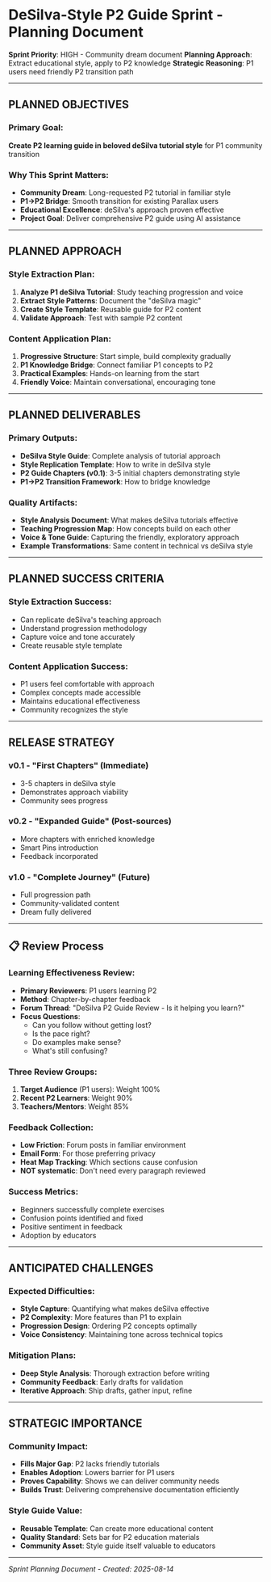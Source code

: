 # DeSilva-Style P2 Guide Sprint - Planning Document

**Sprint Priority**: HIGH - Community dream document
**Planning Approach**: Extract educational style, apply to P2 knowledge
**Strategic Reasoning**: P1 users need friendly P2 transition path

---

## PLANNED OBJECTIVES

### Primary Goal:
**Create P2 learning guide in beloved deSilva tutorial style** for P1 community transition

### Why This Sprint Matters:
- **Community Dream**: Long-requested P2 tutorial in familiar style
- **P1→P2 Bridge**: Smooth transition for existing Parallax users
- **Educational Excellence**: deSilva's approach proven effective
- **Project Goal**: Deliver comprehensive P2 guide using AI assistance

---

## PLANNED APPROACH

### Style Extraction Plan:
1. **Analyze P1 deSilva Tutorial**: Study teaching progression and voice
2. **Extract Style Patterns**: Document the "deSilva magic"
3. **Create Style Template**: Reusable guide for P2 content
4. **Validate Approach**: Test with sample P2 content

### Content Application Plan:
1. **Progressive Structure**: Start simple, build complexity gradually
2. **P1 Knowledge Bridge**: Connect familiar P1 concepts to P2
3. **Practical Examples**: Hands-on learning from the start
4. **Friendly Voice**: Maintain conversational, encouraging tone

---

## PLANNED DELIVERABLES

### Primary Outputs:
- **DeSilva Style Guide**: Complete analysis of tutorial approach
- **Style Replication Template**: How to write in deSilva style
- **P2 Guide Chapters (v0.1)**: 3-5 initial chapters demonstrating style
- **P1→P2 Transition Framework**: How to bridge knowledge

### Quality Artifacts:
- **Style Analysis Document**: What makes deSilva tutorials effective
- **Teaching Progression Map**: How concepts build on each other
- **Voice & Tone Guide**: Capturing the friendly, exploratory approach
- **Example Transformations**: Same content in technical vs deSilva style

---

## PLANNED SUCCESS CRITERIA

### Style Extraction Success:
- Can replicate deSilva's teaching approach
- Understand progression methodology
- Capture voice and tone accurately
- Create reusable style template

### Content Application Success:
- P1 users feel comfortable with approach
- Complex concepts made accessible
- Maintains educational effectiveness
- Community recognizes the style

---

## RELEASE STRATEGY

### v0.1 - "First Chapters" (Immediate)
- 3-5 chapters in deSilva style
- Demonstrates approach viability
- Community sees progress

### v0.2 - "Expanded Guide" (Post-sources)
- More chapters with enriched knowledge
- Smart Pins introduction
- Feedback incorporated

### v1.0 - "Complete Journey" (Future)
- Full progression path
- Community-validated content
- Dream fully delivered

---

## 📋 Review Process

### Learning Effectiveness Review:
- **Primary Reviewers**: P1 users learning P2
- **Method**: Chapter-by-chapter feedback
- **Forum Thread**: "DeSilva P2 Guide Review - Is it helping you learn?"
- **Focus Questions**:
  - Can you follow without getting lost?
  - Is the pace right?
  - Do examples make sense?
  - What's still confusing?

### Three Review Groups:
1. **Target Audience** (P1 users): Weight 100%
2. **Recent P2 Learners**: Weight 90%
3. **Teachers/Mentors**: Weight 85%

### Feedback Collection:
- **Low Friction**: Forum posts in familiar environment
- **Email Form**: For those preferring privacy
- **Heat Map Tracking**: Which sections cause confusion
- **NOT systematic**: Don't need every paragraph reviewed

### Success Metrics:
- Beginners successfully complete exercises
- Confusion points identified and fixed
- Positive sentiment in feedback
- Adoption by educators

---

## ANTICIPATED CHALLENGES

### Expected Difficulties:
- **Style Capture**: Quantifying what makes deSilva effective
- **P2 Complexity**: More features than P1 to explain
- **Progression Design**: Ordering P2 concepts optimally
- **Voice Consistency**: Maintaining tone across technical topics

### Mitigation Plans:
- **Deep Style Analysis**: Thorough extraction before writing
- **Community Feedback**: Early drafts for validation
- **Iterative Approach**: Ship drafts, gather input, refine

---

## STRATEGIC IMPORTANCE

### Community Impact:
- **Fills Major Gap**: P2 lacks friendly tutorials
- **Enables Adoption**: Lowers barrier for P1 users
- **Proves Capability**: Shows we can deliver community needs
- **Builds Trust**: Delivering comprehensive documentation efficiently

### Style Guide Value:
- **Reusable Template**: Can create more educational content
- **Quality Standard**: Sets bar for P2 education materials
- **Community Asset**: Style guide itself valuable to educators

---

*Sprint Planning Document - Created: 2025-08-14*
